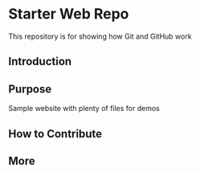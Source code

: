 # Starter Web Repo

This repository is for showing how Git and GitHub work

## Introduction

## Purpose

Sample website with plenty of files for demos

## How to Contribute

## More